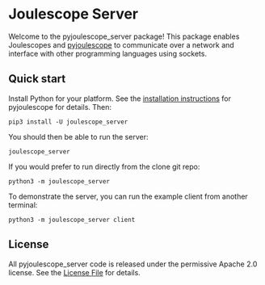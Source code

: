
# Joulescope Server

Welcome to the pyjoulescope_server package!  This package enables Joulescopes
and [pyjoulescope](https://github.com/jetperch/pyjoulescope) to communicate 
over a network and interface with other programming languages using sockets.


## Quick start

Install Python for your platform.  See the 
[installation instructions](https://joulescope.readthedocs.io/en/latest/user/install.html)
for pyjoulescope for details.  Then:

    pip3 install -U joulescope_server

You should then be able to run the server:

    joulescope_server
    
If you would prefer to run directly from the clone git repo:

    python3 -m joulescope_server

To demonstrate the server, you can run the example client from
another terminal:

    python3 -m joulescope_server client


## License

All pyjoulescope_server code is released under the permissive Apache 2.0 license.
See the [License File](LICENSE.txt) for details.
